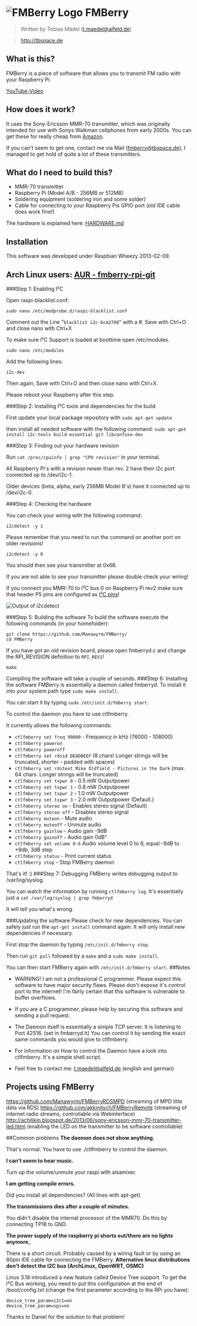 ![FMBerry Logo](http://tbspace.de/holz/uzsjpoghdq.png)
FMBerry
=======
> Written by Tobias Mädel (t.maedel@alfeld.de)

> http://tbspace.de

What is this? 
-------------
FMBerry is a piece of software that allows you to transmit FM radio with your Raspberry Pi.

[YouTube-Video](http://youtu.be/NJRADd7C6rs)

How does it work? 
-------------
It uses the Sony-Ericsson MMR-70 transmitter, which was originally intended for use with Sonys Walkman cellphones from early 2000s.
You can get these for really cheap from [Amazon](http://www.amazon.de/gp/product/B000UTMOF0/ref=as_li_tl?ie=UTF8&camp=1638&creative=19454&creativeASIN=B000UTMOF0&linkCode=as2&tag=tbspacede-21&linkId=6X55EM7QYUC2RUUY).

If you can't seem to get one, contact me via Mail (fmberry@tbspace.de), I managed to get hold of quite a lot of these transmitters. 

What do I need to build this? 
-------------
* MMR-70 transmitter
* Raspberry Pi (Model A/B - 256MB or 512MB)
* Soldering equipment (soldering iron and some solder)
* Cable for connecting to your Raspberry Pis GPIO port (old IDE cable does work fine!)

The hardware is explained here:
[HARDWARE.md](https://github.com/Manawyrm/FMBerry/blob/master/HARDWARE.md#fmberry---hardware)

Installation
-------------
This software was developed under Raspbian Wheezy 2013-02-09.

## Arch Linux users: [AUR - fmberry-rpi-git](https://aur.archlinux.org/packages/fmberry-rpi-git/)

###Step 1: Enabling I²C

Open raspi-blacklist.conf:

``sudo nano /etc/modprobe.d/raspi-blacklist.conf``

Comment out the Line "``blacklist i2c-bcm2708``" with a #.
Save with Ctrl+O and close nano with Ctrl+X

To make sure I²C Support is loaded at boottime open /etc/modules.

``sudo nano /etc/modules``

Add the following lines:

``i2c-dev``

Then again, Save with Ctrl+O and then close nano with Ctrl+X.

Please reboot your Raspberry after this step. 

###Step 2: Installing I²C tools and dependencies for the build

First update your local package repository with
``sudo apt-get update``

then install all needed software with the following command:
``sudo apt-get install i2c-tools build-essential git libconfuse-dev``
 
###Step 3: Finding out your hardware revision

Run 
``cat /proc/cpuinfo | grep "CPU revision"``
in your terminal.

All Raspberry Pi's with a revision newer than rev. 2 have their i2c port connected up to /dev/i2c-1.

Older devices (beta, alpha, early 256MB Model B's) have it connected up to /dev/i2c-0. 

###Step 4: Checking the hardware

You can check your wiring with the following command:

``i2cdetect -y 1``

Please remember that you need to run the command on another port on older revisions!

``i2cdetect -y 0``

You should then see your transmitter at 0x66. 

If you are not able to see your transmitter please double check your wiring!

If you connect you MMR-70 to I²C bus 0 on Raspberry Pi rev2 make sure that header P5 pins are configured as [I²C pins](http://www.raspberrypi.org/phpBB3/viewtopic.php?p=355638#p355638)!

![Output of i2cdetect](http://tbspace.de/holz/csuqzygpwb.png)

###Step 5: Building the software
To build the software execute the following commands (in your homefolder):

```
git clone https://github.com/Manawyrm/FMBerry/
cd FMBerry
```

If you have got an old revision board, please open fmberryd.c and change the RPI_REVISION definition to ``RPI_REV1``! 

``make``

Compiling the software will take a couple of seconds.
###Step 6: Installing the software
FMBerry is essentially a daemon called fmberryd.
To install it into your system path type 
```sudo make install```. 

You can start it by typing ``sudo /etc/init.d/fmberry start``.

To control the daemon you have to use ctlfmberry.

It currently allows the following commands:
* ``ctlfmberry set freq 99000`` - Frequency in kHz (76000 - 108000)
* ``ctlfmberry poweron``
* ``ctlfmberry poweroff``
* ``ctlfmberry set rdsid DEADBEEF`` (8 chars! Longer strings will be truncated, shorter - padded with spaces)
* ``ctlfmberry set rdstext Mike Oldfield - Pictures in the Dark`` (max. 64 chars. Longer strings will be truncated)
* ``ctlfmberry set txpwr 0`` - 0.5 mW Outputpower
* ``ctlfmberry set txpwr 1`` - 0.8 mW Outputpower
* ``ctlfmberry set txpwr 2`` - 1.0 mW Outputpower
* ``ctlfmberry set txpwr 3`` - 2.0 mW Outputpower (Default.)
* ``ctlfmberry stereo on`` - Enables stereo signal (Default)
* ``ctlfmberry stereo off`` - Disables stereo signal
* ``ctlfmberry muteon`` - Mute audio
* ``ctlfmberry muteoff`` - Unmute audio
* ``ctlfmberry gainlow`` - Audio gain -9dB
* ``ctlfmberry gainoff`` - Audio gain 0dB"
* ``ctlfmberry set volume 0-6`` Audio volume level 0 to 6, equal -9dB to +9db, 3dB step
* ``ctlfmberry status`` - Print current status
* ``ctlfmberry stop`` - Stop FMBerry daemon

That's it! :)
###Step 7: Debugging
FMBerry writes debugging output to /var/log/syslog.

You can watch the information by running ``ctlfmberry log``. It's essentially just a ```cat /var/log/syslog | grep fmberryd```

It will tell you what's wrong. 

###Updating the software
Please check for new dependencies. You can safely just run the ```apt-get install``` command again. It will only install new dependencies if necessary.

First stop the daemon by typing ```/etc/init.d/fmberry stop```. 

Then run ```git pull``` followed by a ```make``` and a ```sudo make install```.

You can then start FMBerry again with ```/etc/init.d/fmberry start```.
##Notes
* WARNING! I am not a professional C programmer. Please expect this software to have major security flaws. Please don't expose it's control port to the internet! I'm fairly certain that this software is vulnerable to buffer overflows. 
* If you are a C programmer, please help by securing this software and sending a pull request. 
* The Daemon itself is essentially a simple TCP server. It is listening to Port 42516. (set in fmberryd.h) You can control it by sending the exact same commands you would give to ctlfmberry.
* For information on How to control the Daemon have a look into ctlfmberry. It's a simple shell script.

* Feel free to contact me: t.maedel@alfeld.de (english and german) 

## Projects using FMBerry

https://github.com/Manawyrm/FMBerryRDSMPD (streaming of MPD title data via RDS)
https://github.com/akkinitsch/FMBerryRemote (streaming of internet radio streams, controllable via Webinterface)
http://achilikin.blogspot.de/2013/06/sony-ericsson-mmr-70-transmitter-led.html (enabling the LED on the transmitter to be software controllable)

##Common problems
__The daemon does not show anything.__

That's normal. You have to use ./ctlfmberry to control the daemon.

__I can't seem to hear music.__

Turn up the volume/unmute your raspi with alsamixer.

__I am getting compile errors.__

Did you install all dependencies? (All lines with apt-get)

__The transmissions dies after a couple of minutes.__

You didn't disable the internal processor of the MMR70. Do this by connecting TP18 to GND.

__The power supply of the raspberry pi shorts out/there are no lights anymore___

There is a short circuit. Probably caused by a wiring fault or by using an 80pin IDE cable for connecting the FMBerry. 
__Alternative linux distributions don't detect the I2C bus (ArchLinux, OpenWRT, OSMC)__

Linux 3.18 introduced a new feature called Device Tree support. To get the I²C Bus working, you need to put this configuration at the end of /boot/config.txt (change the first parameter according to the RPi you have): 
```device_tree=bcm2708-rpi-b-plus.dtb
device_tree_param=i2c1=on
device_tree_param=spi=on
```


Thanks to Daniel for the solution to that problem! 
